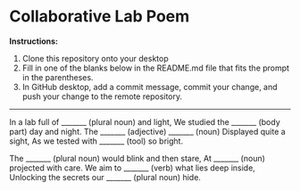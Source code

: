 # Collaborative Lab Poem

**Instructions:**
1) Clone this repository onto your desktop
2) Fill in one of the blanks below in the README.md file that fits the prompt in the parentheses.
3) In GitHub desktop, add a commit message, commit your change, and push your change to the remote repository.
   

-----------------------



In a lab full of _______ (plural noun) and light,
We studied the _______ (body part) day and night.
The _______ (adjective) _______ (noun)
Displayed quite a sight,
As we tested with _______ (tool) so bright.


The _______ (plural noun) would blink and then stare,
At _______ (noun) projected with care.
We aim to _______ (verb) what lies deep inside,
Unlocking the secrets our _______ (plural noun) hide.
